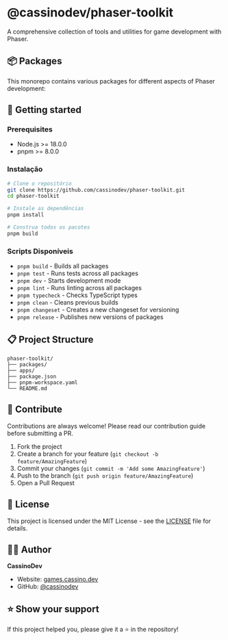 # @cassinodev/phaser-toolkit

A comprehensive collection of tools and utilities for game development with Phaser.

## 📦 Packages

This monorepo contains various packages for different aspects of Phaser development:

<!-- Lista será atualizada conforme os pacotes forem criados -->

## 🚀 Getting started

### Prerequisites

- Node.js >= 18.0.0
- pnpm >= 8.0.0

### Instalação

```bash
# Clone o repositório
git clone https://github.com/cassinodev/phaser-toolkit.git
cd phaser-toolkit

# Instale as dependências
pnpm install

# Construa todos os pacotes
pnpm build
```

### Scripts Disponíveis

- `pnpm build` - Builds all packages
- `pnpm test` - Runs tests across all packages
- `pnpm dev` - Starts development mode
- `pnpm lint` - Runs linting across all packages
- `pnpm typecheck` - Checks TypeScript types
- `pnpm clean` - Cleans previous builds
- `pnpm changeset` - Creates a new changeset for versioning
- `pnpm release` - Publishes new versions of packages

## 📋 Project Structure

```
phaser-toolkit/
├── packages/
├── apps/
├── package.json
├── pnpm-workspace.yaml
└── README.md
```

## 🤝 Contribute

Contributions are always welcome! Please read our contribution guide before submitting a PR.

1. Fork the project
2. Create a branch for your feature (`git checkout -b feature/AmazingFeature`)
3. Commit your changes (`git commit -m 'Add some AmazingFeature'`)
4. Push to the branch (`git push origin feature/AmazingFeature`)
5. Open a Pull Request

## 📄 License

This project is licensed under the MIT License - see the [LICENSE](LICENSE) file for details.

## 👨‍💻 Author

**CassinoDev**

- Website: [games.cassino.dev](https://games.cassino.dev)
- GitHub: [@cassinodev](https://github.com/cassinodev)

## ⭐ Show your support

If this project helped you, please give it a ⭐ in the repository!
